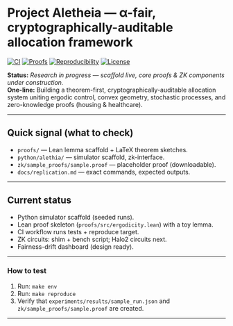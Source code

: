 # Project Aletheia — α-fair, cryptographically-auditable allocation framework

[![CI](https://img.shields.io/badge/ci-passing-brightgreen)](./.github/workflows/repro.yml)
[![Proofs](https://img.shields.io/badge/proofs-lean--sketch-blue)](proofs/)
[![Reproducibility](https://img.shields.io/badge/reproducible-in_progress-orange)](docs/replication.md)
[![License](https://img.shields.io/badge/license-Apache%202.0-green)](LICENSE)

**Status:**  *Research in progress — scaffold live, core proofs & ZK components under construction.*  
**One-line:** Building a theorem-first, cryptographically-auditable allocation system uniting ergodic control, convex geometry, stochastic processes, and zero-knowledge proofs (housing & healthcare).

---

## Quick signal (what to check)
- `proofs/` — Lean lemma scaffold + LaTeX theorem sketches.  
- `python/alethia/` — simulator scaffold, zk-interface.  
- `zk/sample_proofs/sample.proof` — placeholder proof (downloadable).  
- `docs/replication.md` — exact commands, expected outputs.

---

## Current status
-  Python simulator scaffold (seeded runs).  
-  Lean proof skeleton (`proofs/src/ergodicity.lean`) with a toy lemma.  
-  CI workflow runs tests + reproduce target.  
-  ZK circuits: shim + bench script; Halo2 circuits next.  
-  Fairness-drift dashboard (design ready).

---

### How to test
1. Run: `make env`
2. Run: `make reproduce`
3. Verify that `experiments/results/sample_run.json` and `zk/sample_proofs/sample.proof` are created.

---
